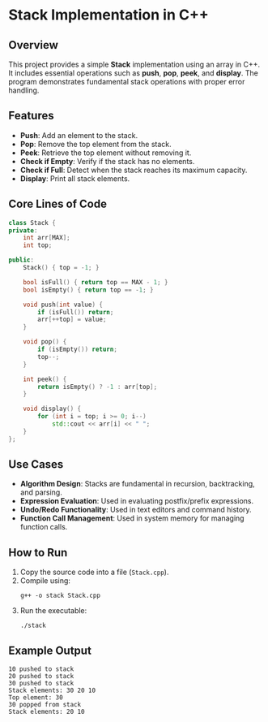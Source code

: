 # Stack Implementation in C++

## Overview
This project provides a simple **Stack** implementation using an array in C++. It includes essential operations such as **push**, **pop**, **peek**, and **display**. The program demonstrates fundamental stack operations with proper error handling.

## Features
- **Push**: Add an element to the stack.
- **Pop**: Remove the top element from the stack.
- **Peek**: Retrieve the top element without removing it.
- **Check if Empty**: Verify if the stack has no elements.
- **Check if Full**: Detect when the stack reaches its maximum capacity.
- **Display**: Print all stack elements.

## Core Lines of Code
```cpp
class Stack {
private:
    int arr[MAX];
    int top;

public:
    Stack() { top = -1; }

    bool isFull() { return top == MAX - 1; }
    bool isEmpty() { return top == -1; }

    void push(int value) {
        if (isFull()) return;
        arr[++top] = value;
    }

    void pop() {
        if (isEmpty()) return;
        top--;
    }

    int peek() {
        return isEmpty() ? -1 : arr[top];
    }

    void display() {
        for (int i = top; i >= 0; i--)
            std::cout << arr[i] << " ";
    }
};
```

## Use Cases
- **Algorithm Design**: Stacks are fundamental in recursion, backtracking, and parsing.
- **Expression Evaluation**: Used in evaluating postfix/prefix expressions.
- **Undo/Redo Functionality**: Used in text editors and command history.
- **Function Call Management**: Used in system memory for managing function calls.

## How to Run
1. Copy the source code into a file (`Stack.cpp`).
2. Compile using:
   ```
   g++ -o stack Stack.cpp
   ```
3. Run the executable:
   ```
   ./stack
   ```

## Example Output
```
10 pushed to stack
20 pushed to stack
30 pushed to stack
Stack elements: 30 20 10
Top element: 30
30 popped from stack
Stack elements: 20 10
```
